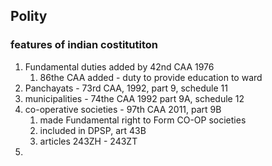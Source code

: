 ## Polity
### features of indian costitutiton
1. Fundamental duties added by 42nd CAA 1976
	1. 86the CAA added - duty to provide education to ward
2. Panchayats - 73rd CAA, 1992, part 9, schedule 11
3. municipalities - 74the CAA 1992 part 9A, schedule 12
4. co-operative societies - 97th CAA 2011, part 9B
	1. made Fundamental right to Form CO-OP societies
	2. included in DPSP, art 43B
	3. articles 243ZH - 243ZT
5. 